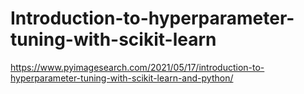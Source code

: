 # Introduction-to-hyperparameter-tuning-with-scikit-learn

https://www.pyimagesearch.com/2021/05/17/introduction-to-hyperparameter-tuning-with-scikit-learn-and-python/
